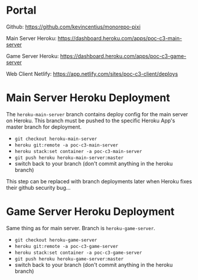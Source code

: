 
# Portal

Github: https://github.com/kevincentius/monorepo-pixi

Main Server Heroku: https://dashboard.heroku.com/apps/poc-c3-main-server

Game Server Heroku: https://dashboard.heroku.com/apps/poc-c3-game-server

Web Client Netlify: https://app.netlify.com/sites/poc-c3-client/deploys

# Main Server Heroku Deployment

The `heroku-main-server` branch contains deploy config for the main server on Heroku. This branch must be pushed to the specific Heroku App's master branch for deployment.

- `git checkout heroku-main-server`
- `heroku git:remote -a poc-c3-main-server`
- `heroku stack:set container -a poc-c3-main-server`
- `git push heroku heroku-main-server:master`
- switch back to your branch (don't commit anything in the heroku branch)

This step can be replaced with branch deployments later when Heroku fixes their github security bug...

# Game Server Heroku Deployment

Same thing as for main server. Branch is `heroku-game-server`.

- `git checkout heroku-game-server`
- `heroku git:remote -a poc-c3-game-server`
- `heroku stack:set container -a poc-c3-game-server`
- `git push heroku heroku-game-server:master`
- switch back to your branch (don't commit anything in the heroku branch)
